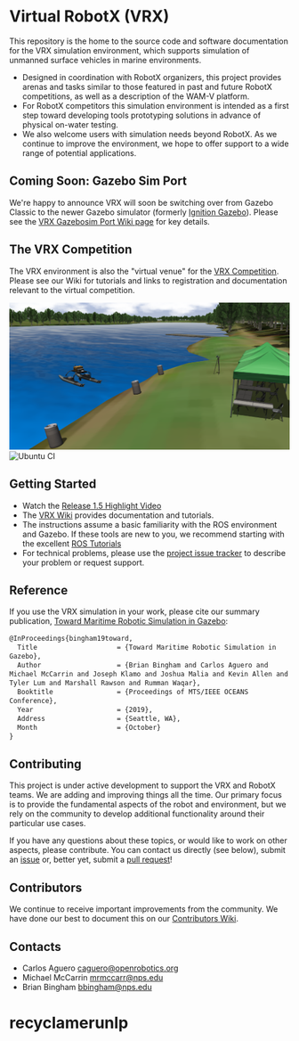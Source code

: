 # Virtual RobotX (VRX)
This repository is the home to the source code and software documentation for the VRX simulation environment, which supports simulation of unmanned surface vehicles in marine environments.
* Designed in coordination with RobotX organizers, this project provides arenas and tasks similar to those featured in past and future RobotX competitions, as well as a description of the WAM-V platform.
* For RobotX competitors this simulation environment is intended as a first step toward developing tools prototyping solutions in advance of physical on-water testing.
* We also welcome users with simulation needs beyond RobotX. As we continue to improve the environment, we hope to offer support to a wide range of potential applications.

## Coming Soon: Gazebo Sim Port
We're happy to announce VRX will soon be switching over from Gazebo Classic to the newer Gazebo simulator (formerly [Ignition Gazebo](https://www.openrobotics.org/blog/2022/4/6/a-new-era-for-gazebo)). Please see the [VRX Gazebosim Port Wiki page](https://github.com/osrf/vrx/wiki/VRX-Gazebosim-Port) for key details.

## The VRX Competition
The VRX environment is also the "virtual venue" for the [VRX Competition](https://github.com/osrf/vrx/wiki). Please see our Wiki for tutorials and links to registration and documentation relevant to the virtual competition. 

![VRX](images/sydney_regatta.png)
![Ubuntu CI](https://github.com/osrf/vrx/workflows/Ubuntu%20CI/badge.svg)

## Getting Started

 * Watch the [Release 1.5 Highlight Video](https://youtu.be/-2BP2P3CHYw)
 * The [VRX Wiki](https://github.com/osrf/vrx/wiki) provides documentation and tutorials.
 * The instructions assume a basic familiarity with the ROS environment and Gazebo.  If these tools are new to you, we recommend starting with the excellent [ROS Tutorials](http://wiki.ros.org/ROS/Tutorials)
 * For technical problems, please use the [project issue tracker](https://github.com/osrf/vrx/issues) to describe your problem or request support. 

## Reference

If you use the VRX simulation in your work, please cite our summary publication, [Toward Maritime Robotic Simulation in Gazebo](https://wiki.nps.edu/display/BB/Publications?preview=/1173263776/1173263778/PID6131719.pdf): 

```
@InProceedings{bingham19toward,
  Title                    = {Toward Maritime Robotic Simulation in Gazebo},
  Author                   = {Brian Bingham and Carlos Aguero and Michael McCarrin and Joseph Klamo and Joshua Malia and Kevin Allen and Tyler Lum and Marshall Rawson and Rumman Waqar},
  Booktitle                = {Proceedings of MTS/IEEE OCEANS Conference},
  Year                     = {2019},
  Address                  = {Seattle, WA},
  Month                    = {October}
}
```

## Contributing
This project is under active development to support the VRX and RobotX teams. We are adding and improving things all the time. Our primary focus is to provide the fundamental aspects of the robot and environment, but we rely on the community to develop additional functionality around their particular use cases.

If you have any questions about these topics, or would like to work on other aspects, please contribute.  You can contact us directly (see below), submit an [issue](https://github.com/osrf/vrx/issues) or, better yet, submit a [pull request](https://github.com/osrf/vrx/pulls/)!

## Contributors

We continue to receive important improvements from the community.  We have done our best to document this on our [Contributors Wiki](https://github.com/osrf/vrx/wiki/Contributors).

## Contacts

 * Carlos Aguero <caguero@openrobotics.org>
 * Michael McCarrin <mrmccarr@nps.edu>
 * Brian Bingham <bbingham@nps.edu>
# recyclamerunlp
